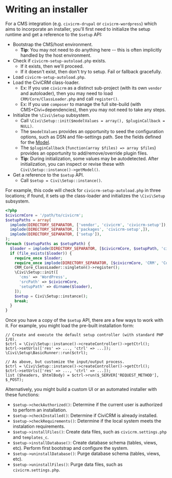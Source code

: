 # Writing an installer

For a CMS integration (e.g. `civicrm-drupal` or `civicrm-wordpress`) which aims to incorporate an installer, you'll
first need to initialize the setup runtime and get a reference to the `$setup` API:

* Bootstrap the CMS/host environment.
    * __Tip__: You may not need to do anything here -- this is often implicitly handled by the host environment.
* Check if `civicrm-setup-autoload.php` exists.
    * If it exists, then we'll proceed.
    * If it doesn't exist, then don't try to setup. Fail or fallback gracefully.
* Load `civicrm-setup-autoload.php`.
* Load the CiviCRM class-loader.
    * Ex: If you use `civicrm` as a distinct sub-project (with its own `vendor` and autoloader), then you may need to load `CRM/Core/ClassLoader.php` and call `register()`.
    * Ex: If you use `composer` to manage the full site-build (with CMS+Civi+dependencies), then you may not need to take any steps.
* Initialize the `\Civi\Setup` subsystem.
    * Call `\Civi\Setup::init($modelValues = array(), $pluginCallback = NULL)`.
    * The `$modelValues` provides an opportunity to seed the configuration options, such as DSN and file-settings path. See the fields defined for the [Model](src/Setup/Model.php).
    * The `$pluginCallback` (`function(array $files) => array $files`) provides an opportunity to add/remove/override plugin files.
    * __Tip__: During initialization, some values may be autodetected. After initialization, you can inspect or revise these with `Civi\Setup::instance()->getModel()`.
* Get a reference to the `$setup` API.
    * Call `$setup = Civi\Setup::instance()`.

For example, this code will check for `civicrm-setup-autoload.php` in three
locations; if found, it sets up the class-loader and initializes the `\Civi\Setup` subsystem.

```php
<?php
$civicrmCore = '/path/to/civicrm';
$setupPaths = array(
  implode(DIRECTORY_SEPARATOR, ['vendor', 'civicrm', 'civicrm-setup']),
  implode(DIRECTORY_SEPARATOR, ['packages', 'civicrm-setup',]),
  implode(DIRECTORY_SEPARATOR, ['setup']),
);
foreach ($setupPaths as $setupPath) {
  $loader = implode(DIRECTORY_SEPARATOR, [$civicrmCore, $setupPath, 'civicrm-setup-autoload.php']);
  if (file_exists($loader)) {
    require_once $loader;
    require_once implode(DIRECTORY_SEPARATOR, [$civicrmCore, 'CRM', 'Core', 'ClassLoader.php']);
    CRM_Core_ClassLoader::singleton()->register();
    \Civi\Setup::init([
      'cms' => 'WordPress',
      'srcPath' => $civicrmCore,
      'setupPath' => dirname($loader),
    ]);
    $setup = Civi\Setup::instance();
    break;
  }
}
```

Once you have a copy of the `$setup` API, there are a few ways to work with it. For example, you might load
the pre-built installation form:

```
// Create and execute the default setup controller (with standard PHP I/O).
$ctrl = \Civi\Setup::instance()->createController()->getCtrl();
$ctrl->setUrls(['res' => ..., 'ctrl' => ...]);
\Civi\Setup\BasicRunner::run($ctrl);

// As above, but customize the input/output process.
$ctrl = \Civi\Setup::instance()->createController()->getCtrl();
$ctrl->setUrls(['res' => ..., 'ctrl' => ...]);
list ($headers, $htmlBody) = $ctrl->run($_SERVER['REQUEST_METHOD'], $_POST);
```

Alternatively, you might build a custom UI or an automated installer with these functions:

* `$setup->checkAuthorized()`: Determine if the current user is authorized to perform an installation.
* `$setup->checkInstalled()`: Determine if CiviCRM is already installed.
* `$setup->checkRequirements()`: Determine if the local system meets the instalation requirements.
* `$setup->installFiles()`: Create data files, such as `civicrm.settings.php` and `templates_c`.
* `$setup->installDatabase()`: Create database schema (tables, views, etc). Perform first bootstrap and configure the system.
* `$setup->uninstallDatabase()`: Purge database schema (tables, views, etc).
* `$setup->uninstallFiles()`: Purge data files, such as `civicrm.settings.php`.
